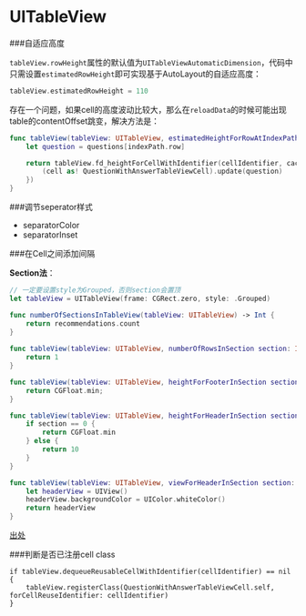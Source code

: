 # UITableView

###自适应高度

`tableView.rowHeight`属性的默认值为`UITableViewAutomaticDimension`，代码中只需设置`estimatedRowHeight`即可实现基于AutoLayout的自适应高度：

```swift
tableView.estimatedRowHeight = 110
```

存在一个问题，如果cell的高度波动比较大，那么在`reloadData`的时候可能出现table的contentOffset跳变，解决方法是：

```swift
func tableView(tableView: UITableView, estimatedHeightForRowAtIndexPath indexPath: NSIndexPath) -> CGFloat {
    let question = questions[indexPath.row]

    return tableView.fd_heightForCellWithIdentifier(cellIdentifier, cacheByKey: question.objectId, configuration: { (cell) in
        (cell as! QuestionWithAnswerTableViewCell).update(question)
    })
}
```

###调节seperator样式

* separatorColor
* separatorInset

###在Cell之间添加间隔

**Section法**：


```swift
// 一定要设置style为Grouped，否则section会置顶
let tableView = UITableView(frame: CGRect.zero, style: .Grouped)

func numberOfSectionsInTableView(tableView: UITableView) -> Int {
    return recommendations.count
}
    
func tableView(tableView: UITableView, numberOfRowsInSection section: Int) -> Int {
    return 1
}

func tableView(tableView: UITableView, heightForFooterInSection section: Int) -> CGFloat {
    return CGFloat.min;
}

func tableView(tableView: UITableView, heightForHeaderInSection section: Int) -> CGFloat {
    if section == 0 {
        return CGFloat.min
    } else {
        return 10
    }
}

func tableView(tableView: UITableView, viewForHeaderInSection section: Int) -> UIView? {
    let headerView = UIView()
    headerView.backgroundColor = UIColor.whiteColor()
    return headerView
}
```

[出处](http://stackoverflow.com/a/21901250/1954737)

###判断是否已注册cell class

```
if tableView.dequeueReusableCellWithIdentifier(cellIdentifier) == nil {
    tableView.registerClass(QuestionWithAnswerTableViewCell.self, forCellReuseIdentifier: cellIdentifier)
}
```